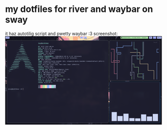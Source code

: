 # my dotfiles for river and waybar on sway
it haz autotilig script and pwetty waybar :3
screenshot:
![alt text](https://github.com/LucyIsCute/dotfiles-sway/blob/main/image.png)
